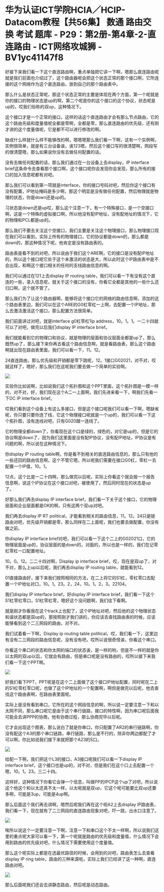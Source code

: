 # 华为认证ICT学院HCIA／HCIP-Datacom教程【共56集】 数通 路由交换 考试 题库 - P29：第2册-第4章-2-直连路由 - ICT网络攻城狮 - BV1yc41147f8

好接下来我们看一下这个直连路由啊，重点单独把它讲一下啊，嗯那么直连路由呢就是我们前面也介绍过了，这个路由器呢会把这个状态正常的那个接口啊，它所连接的这个网络作为这个直连路由，放到自己的那个路由表中。

那么什么是状态正常呢，那这个状态正常的主要是体现在两个方面，第一个呢就是你的接口的物理状态是up的啊，第二个呢是你的这个接口的这个协议，状态呢是up的，哎我们俗称的双up，这种情况下。

这个接口才是一个正常的接口，这样的话这个直连路由才会有那么节点路由，它的这个路由先级和度量值呢全都是零啊，全都是零，那么直连路由的优先级，还有刚才讲的这个度量值呢，它是都不可以进行修改的啊。

缺成什么样就什么样不能够改的啊，嗯嗯嗯那么我们看一下啊，这有一个实例啊，实例很简单，就是有三台设备诶，诶123嗯，然后这个接口写的很清楚啊，网段写的很清楚嗯，那么如果说你没有去做任何配置的话。

没有去做任何配置的话，那么我们通过在一台设备上去display，IP interface brief这条命令去查看那个接口啊，这个接口呢你会发现你会发现，那么所有的接口的加入信息呢都有对吧。

那么我们可以看到第一项就是interface，你的接口号码对吧，然后你这个接口有没有配置，IP地址掩码是多少啊，那这个明显是没有做任何配置，然后物理就是物理的状态，你是down还是up的。

习状态是down还是up哎，那么这个注意一下，有一个特殊接口，是一个空接口啊，这是一个特殊的虚拟接口啊，所以他没有配IP地址，没有配地址的情况下，它的物理和PCL都是up的。

那么我们不要去关注这个空接口，我们主要是关注这个物理接口，那么物理接口现在我们可以看到，实际上所有的物理接口，它的协议都是down的，那么都是down的，那这种情况下呢，他肯定是没有路由表的。

路由表是看不到的对吧，所以说由于我们这个ARE啊，它的接口是没有配IP地址的，所以这个接口呢它处于这个未激活的状态是大，所以此时这个IP路由表中是不会出现，和啊这个接口相关的任何的支线路由信息的啊。

我们可以通过在121上去display IP routing table，我们可以看一下有没有这个直连的一些，录入信息呢，就关于这个接口的没有，你看它全都是其他的一些什么还归口啊，这个就不管了。

那么我们为了让这个路由器啊，能够将这个接口它的网络的路由信息啊，添加的这个路由表里边，我们可以在这个ARE的G0杠零杠一上啊，去配置一个IP地址，那么去激活激活这个接口，那么配置方法很简单。

我们前面讲过对吧，就是interface g0杠零杠1ip address，10。1。1。一二十四就可以了对吧，做完以后我们display IP interface brief。

我们就能看到它的物理口和协议，就是物理的层面和协议层面全都是up了，那么既然up了，那么接下来你再去看这个路由信息啊，就是看路由表，那么这个路由啊就出现在路由表里面，我们可以看一下，11。12。

24直连路由，那么优先级和开销都是零下跳呢，12。1接口G02021，对不对，哎就这样了，嗯好，那么我们在这呢我们要去做一个简单的实验啊。



![](img/0ce47836bd15615d32056ccb351ecd3f_1.png)

实验你比如说啊，比如说我们这个拓扑图和这个PPT里面，这个拓扑图是一模一样的，对不对，好，我们现在这个A二一上面啊，我们先进来看一下，啊我们先看一下DC IP interface brief。

哎我们看到这个设备上有这么多接口，但是这个接口呢我们可以看一下啊，嗯缺省呢，你只要只要你连了线，它这个物理接口呢就是一个up的，我们可以看一下这个拓扑图，没有连线对吧，只有G020跟一连线了。

它的物理全都down了，你看现在这个口是绿的，绿色的，对它是up的，但是它的协议啊是down了，因为我们这里面是没有配IP协议，没有配IP地址，IP协议是有问题的啊，所以说在这种情况下。

你display IP routing table啊，你是看不到相关的直连路由信息的，那么只有他的一些还回的路由信息啊，这个不管它嗯，所以呢我们需要在接口G0杠，零杠一去配置一个IP值，10。1。

12点，这个比是一二十四啊，那么做完以后呢，实际上你看这个就会报一个报告信息啊，说这个IP协议在这个接口对吧，被使用了，然后同时现在的状态是up了。

好那么我们再去display IP interface brief，我们看一下关于这个接口，它的物理层面和企业层面都是OK的啊，只有这两个双up对吧。

我们再去display IP RT political，才能看到相关的路由信息，11。12。24只是链路由对吧，优先级开销都是零，那么同样在二上面呢，我们也要去做配置，你没有做之前。

你display IP interface brief对吧，我们可以看一下这个二上的G02021口，它的物理层面是up的，协议层面的是down的，对面的，所以也是一样的，我们在记零杠零杠一口配置地址。

10。0。12。二二十四对啊，Display ip interface brief，哎，现在是双up了，对不对，那么上up以后呢，我们再去display IP routing table，就能看到12。

01直接路由好，接下来我们按照相同的方法，在二上将它的S1杠，零杠零口去配置一个IP地址对口，10。1。23。2，24，10。1。2，3。22104。

我们display IP interface brief，好display IP interface brief，我们看一下这个S1杠零杠零口，S1杠零杠零，嗯好这个没问题啊，我们往下看啊。

就是刚才你看我在这个track上也配了，这个IP地址对吧，然后他的这个物理状态和谐状态都是双up的，那按照刚才我们讲的，你应该去查找路由表的时候，应该能够看到这个二三网段的路由，对不对。

我们试着看一下啊，Display ip routing table political，哎，我们看一下，这里边有没有二三网段的路由信息呢，没有没有吧，哎所以说很奇怪诶，你看这个串口。

你看这个串口的状态和你太网的端口的状态诶，是一样的哟，但是不一样的就是你以太网的双up以后，它就会有路由，但是串口呢是没有路由的，哎所以接下来我们看一下这个PPT啊。



![](img/0ce47836bd15615d32056ccb351ecd3f_3.png)

好我们看下PPT，PPT呢是在这个二上面做了这个接口IP地址配置，同时呢在二上的S1杠零杠零口呢，也做了这个IP地址的一个配置啊，啊但是做完以后呢，他去查找这个路由表啊，在路由表里面呢。

实际上是没有看到串口，它所在的这个网段信息的啊，所以说一定要注意一下和以太网不同，那么串口呢它是由于这个串行链路，接口的特性啊，因为串口呢后面我可能会去讲PPP的协商，他有协商过程，那么协商完毕以后呢。

它才会出现这个图表，那么说白了就是你串口，你只配置了AR2的串行链路啊，你没有配这个A3的那个串口链路，串行链路，那么是不行的，除非你两边都配了才可以啊，你比如说我们接下来就把那个A23的S口。



![](img/0ce47836bd15615d32056ccb351ecd3f_5.png)

给配一下啊，我们把这个L3的接口，A3接口呢我们可以看一下display IP interface brief，这个接口也是up的，对不对，但是我们在这个口上去配置一个嗯，10。1。23。三二十四。

这样好，这种情况下你看它会弹一个信息，叫做PP的IPCP这个up了对吧，所以说这个他这个和以太还真不太一样，以太呢就是双up，它这个呢可能要比双up还要多啊，可能是3up，可能是4up啊。

那么后面这个我们再去讲啊，嗯然后呢我们再在这个呃A2上去display IP路由表，我们看一下，现在就有了二三网段的直连路由现象对吧，吓一跳，出水口注意了。



![](img/0ce47836bd15615d32056ccb351ecd3f_7.png)

唉所以说这个一定要注意一下啊，注意一下和串口这个不太一样啊，所以说我们这里的重点呢大家可以看一下，第一个呢就是路由的优先级和度量值，什么情况下会用到路由的优先级对吧，什么情况下需要使用这个度量值。

那么这个呢实际上都是在选最优路径的时候，会用到的对吧，路由表怎么去查看display IP ring table，路由的三种来源呃，实际上我们已经讲了这一种啊，直连路由对吧。



![](img/0ce47836bd15615d32056ccb351ecd3f_9.png)

那么后面呢我们还会去讲静态路由，然后呢是动态路由。